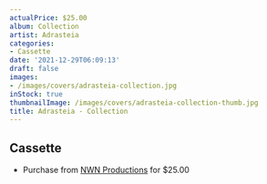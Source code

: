 ```yaml
---
actualPrice: $25.00
album: Collection
artist: Adrasteia
categories:
- Cassette
date: '2021-12-29T06:09:13'
draft: false
images:
- /images/covers/adrasteia-collection.jpg
inStock: true
thumbnailImage: /images/covers/adrasteia-collection-thumb.jpg
title: Adrasteia - Collection
---
```


## Cassette
* Purchase from [NWN Productions](http://shop.nwnprod.com/index.php?route=product/product&path=73&product_id=19887&sort=pd.name&order=ASC) for $25.00
